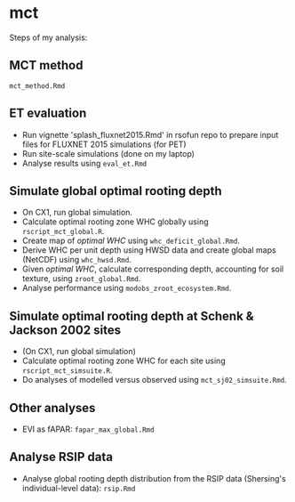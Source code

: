 # mct

Steps of my analysis:

## MCT method

`mct_method.Rmd`

## ET evaluation

- Run vignette 'splash_fluxnet2015.Rmd' in rsofun repo to prepare input files for FLUXNET 2015 simulations (for PET)
- Run site-scale simulations (done on my laptop)
- Analyse results using `eval_et.Rmd`

## Simulate global optimal rooting depth

- On CX1, run global simulation.
- Calculate optimal rooting zone WHC globally using `rscript_mct_global.R`.
- Create map of *optimal WHC* using `whc_deficit_global.Rmd`.
- Derive WHC per unit depth using HWSD data and create global maps (NetCDF) using `whc_hwsd.Rmd`.
- Given *optimal WHC*, calculate corresponding depth, accounting for soil texture, using `zroot_global.Rmd`.
- Analyse performance using `modobs_zroot_ecosystem.Rmd`.

## Simulate optimal rooting depth at Schenk & Jackson 2002 sites

- (On CX1, run global simulation)
- Calculate optimal rooting zone WHC for each site using `rscript_mct_simsuite.R`.
- Do analyses of modelled versus observed using `mct_sj02_simsuite.Rmd`.

## Other analyses

- EVI as fAPAR: `fapar_max_global.Rmd`

## Analyse RSIP data

- Analyse global rooting depth distribution from the RSIP data (Shersing's individual-level data): `rsip.Rmd`



